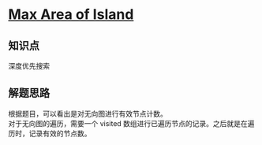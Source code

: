 # [Max Area of Island](https://leetcode.com/problems/max-area-of-island/)

## 知识点

深度优先搜索

## 解题思路

根据题目，可以看出是对无向图进行有效节点计数。  
对于无向图的遍历，需要一个 visited 数组进行已遍历节点的记录。之后就是在遍历时，记录有效的节点数。
